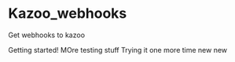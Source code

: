 # Kazoo_webhooks
Get webhooks to kazoo

Getting started!
MOre testing stuff
Trying it one more time
new new
